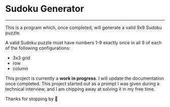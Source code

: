 # Sudoku Generator
---
This is a program which, once completed, will generate a valid 9x9 Sudoku puzzle. 

A valid Sudoku puzzle must have numbers 1-9 exactly once in all 9 of each of the following configurations:
- 3x3 grid
- row
- column

This project is currently a **work in progress**. I will update the documentation once completed. This project started out as a prompt I was given during a technical interview, and I am chipping away at solving it in my free time.

Thanks for stopping by :wave:
